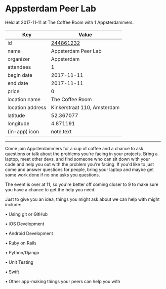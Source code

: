# Appsterdam Peer Lab
Held at 2017-11-11 at The Coffee Room with 1 Appsterdammers.
        
|Key|Value
|---|---|
|id|[244861232](https://www.meetup.com/appsterdam/events/244861232/)|
|name|Appsterdam Peer Lab|
|organizer|Appsterdam|
|attendees|1|
|begin date|2017-11-11|
|end date|2017-11-11|
|price|0|
|location name|The Coffee Room|
|location address|Kinkerstraat 110, Amsterdam|
|latitude|52.367077|
|longitude|4.871191|
|(in-app) icon|note.text|

---

Come join Appsterdammers for a cup of coffee and a chance to ask questions or talk about the problems you're facing in your projects. Bring a laptop, meet other devs, and find someone who can sit down with your code and help you out with the problem you're facing. If you'd like to just come and answer questions for people, bring your laptop and maybe get some work done if no one asks you questions.

The event is over at 11, so you're better off coming closer to 9 to make sure you have a chance to get the help you need.

Just to give you an idea, things you might ask about we can help with might include:

• Using git or GitHub

• iOS Development

• Android Development

• Ruby on Rails

• Python/Django

• Unit Testing

• Swift

• Other app-making things your peers can help you with


